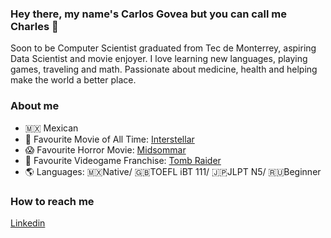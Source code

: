 ### Hey there, my name's Carlos Govea but you can call me Charles 👋

Soon to be Computer Scientist graduated from Tec de Monterrey, aspiring Data Scientist and movie enjoyer. I love learning new languages, playing games, traveling and math. Passionate about medicine, health and helping make the world a better place.

### About me
- 🇲🇽 Mexican
- 🔭 Favourite Movie of All Time: [Interstellar](https://en.wikipedia.org/wiki/Interstellar_(film))
- 😱 Favourite Horror Movie: [Midsommar](https://en.wikipedia.org/wiki/Midsommar)
- 🏹 Favourite Videogame Franchise: [Tomb Raider](https://en.wikipedia.org/wiki/Tomb_Raider)
- 🌎 Languages: 🇲🇽Native/ 🇬🇧TOEFL iBT 111/ 🇯🇵JLPT N5/ 🇷🇺Beginner

### How to reach me
[Linkedin](https://www.linkedin.com/in/carlos-eduardo-govea-gonz%C3%A1lez-453679197/)

<!--
**CharlesGovea/CharlesGovea** is a ✨ _special_ ✨ repository because its `README.md` (this file) appears on your GitHub profile.

Here are some ideas to get you started:

- 🔭 I’m currently working on ...
- 🌱 I’m currently learning ...
- 👯 I’m looking to collaborate on ...
- 🤔 I’m looking for help with ...
- 💬 Ask me about ...
- 📫 How to reach me: ...
- 😄 Pronouns: ...
- ⚡ Fun fact: ...
-->
